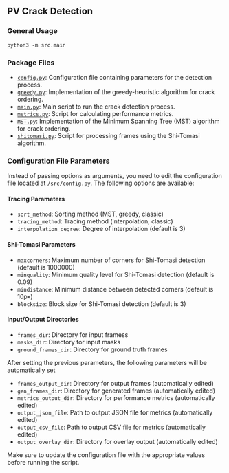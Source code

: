 
## PV Crack Detection
### General Usage
`python3 -m src.main`


### Package Files

* [`config.py`](./config.py): Configuration file containing parameters for the detection process.
* [`greedy.py`](./greedy.py): Implementation of the greedy-heuristic algorithm for crack ordering.
* [`main.py`](./main.py): Main script to run the crack detection process.
* [`metrics.py`](./metrics.py): Script for calculating performance metrics.
* [`MST.py`](./MST.py): Implementation of the Minimum Spanning Tree (MST) algorithm for crack ordering.
* [`shitomasi.py`](./shitomasi.py): Script for processing frames using the Shi-Tomasi algorithm.


### Configuration File Parameters
Instead of passing options as arguments, you need to edit the configuration file located at `/src/config.py`. The following options are available:

#### Tracing Parameters
* `sort_method`: Sorting method (MST, greedy, classic)
* `tracing_method`: Tracing method (interpolation, classic)
* `interpolation_degree`: Degree of interpolation (default is 3)

#### Shi-Tomasi Parameters
* `maxcorners`: Maximum number of corners for Shi-Tomasi detection (default is 1000000)
* `minquality`: Minimum quality level for Shi-Tomasi detection (default is 0.09)
* `mindistance`: Minimum distance between detected corners (default is 10px)
* `blocksize`: Block size for Shi-Tomasi detection (default is 3)

#### Input/Output Directories
* `frames_dir`: Directory for input framess
* `masks_dir`: Directory for input masks
* `ground_frames_dir`: Directory for ground truth frames

After setting the previous parameters, the following parameters will be automatically set
* `frames_output_dir`: Directory for output frames (automatically edited)
* `gen_frames_dir`: Directory for generated frames (automatically edited)
* `metrics_output_dir`: Directory for performance metrics (automatically edited)
* `output_json_file`: Path to output JSON file for metrics (automatically edited)
* `output_csv_file`: Path to output CSV file for metrics (automatically edited)
* `output_overlay_dir`: Directory for overlay output (automatically edited)

Make sure to update the configuration file with the appropriate values before running the script.